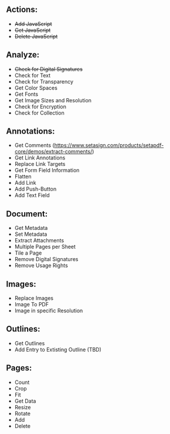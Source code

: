 ## Actions:
- ~~Add JavaScript~~
- ~~Get JavaScript~~
- ~~Delete JavaScript~~

## Analyze:
- ~~Check for Digital Signatures~~
- Check for Text
- Check for Transparency
- Get Color Spaces
- Get Fonts
- Get Image Sizes and Resolution
- Check for Encryption
- Check for Collection

## Annotations:
- Get Comments (https://www.setasign.com/products/setapdf-core/demos/extract-comments/)
- Get Link Annotations
- Replace Link Targets
- Get Form Field Information
- Flatten
- Add Link
- Add Push-Button
- Add Text Field

## Document:
- Get Metadata
- Set Metadata
- Extract Attachments
- Multiple Pages per Sheet
- Tile a Page
- Remove Digital Signatures
- Remove Usage Rights

## Images:
- Replace Images
- Image To PDF
- Image in specific Resolution

## Outlines:
- Get Outlines
- Add Entry to Extisting Outline (TBD)

## Pages:
- Count
- Crop
- Fit
- Get Data
- Resize
- Rotate
- Add
- Delete

